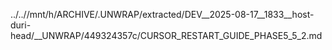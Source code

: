 ../..//mnt/h/ARCHIVE/.UNWRAP/extracted/DEV__2025-08-17__1833__host-duri-head/__UNWRAP/449324357c/CURSOR_RESTART_GUIDE_PHASE5_5_2.md